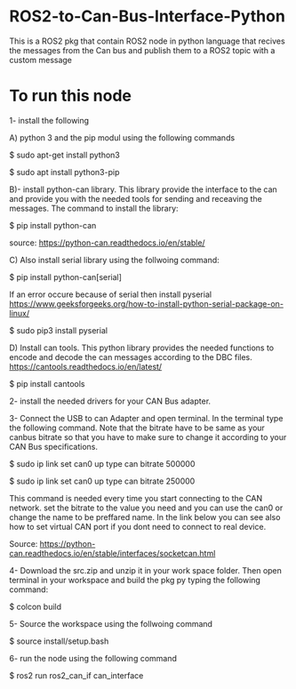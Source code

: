 # ROS2-to-Can-Bus-Interface-Python
This is a ROS2 pkg that contain ROS2 node in python language that recives the messages from the Can bus and publish them to a ROS2 topic with a custom message

# To run this node

1- install the following

A) python 3 and the pip modul using the following commands

$ sudo apt-get install python3

$ sudo apt install python3-pip

B)- install python-can library. This library provide the interface to the can and provide you with the needed tools for sending and receaving the messages. The command to install the library:

$ pip install python-can

source: https://python-can.readthedocs.io/en/stable/

C) Also install serial library using the follwoing command:

$ pip install python-can[serial]

If an error occure because of serial then install pyserial  https://www.geeksforgeeks.org/how-to-install-python-serial-package-on-linux/

$ sudo pip3 install pyserial

D) Install can tools. This python library provides the needed functions to encode and decode the can messages according to the DBC files.
https://cantools.readthedocs.io/en/latest/

$ pip install cantools

2- install the needed drivers for your CAN Bus adapter.

3- Connect the USB to can Adapter and open terminal. In the terminal type the following command. Note that the bitrate have to be same as your canbus bitrate so that you have to make sure to change it according to your CAN Bus specifications.

$ sudo ip link set can0 up type can bitrate 500000

$ sudo ip link set can0 up type can bitrate 250000

This command is needed every time you start connecting to the CAN network.
set the bitrate to the value you need and you can use the can0 or change the name to be preffared name. In the link below you can see also how to set virtual CAN port if you dont need to connect to real device.

Source: https://python-can.readthedocs.io/en/stable/interfaces/socketcan.html

4- Download the src.zip and unzip it in your work space folder. Then open terminal in your workspace and build the pkg  py typing the following command:

$ colcon build

5- Source the workspace using the follwoing command

$ source install/setup.bash

6- run the node using the following command

$ ros2 run ros2_can_if can_interface
